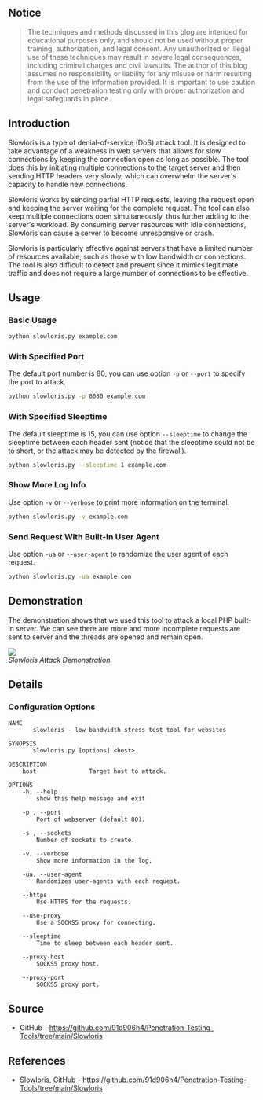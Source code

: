 ## Notice

> The techniques and methods discussed in this blog are intended for educational purposes only, and should not be used without proper training, authorization, and legal consent. Any unauthorized or illegal use of these techniques may result in severe legal consequences, including criminal charges and civil lawsuits. The author of this blog assumes no responsibility or liability for any misuse or harm resulting from the use of the information provided. It is important to use caution and conduct penetration testing only with proper authorization and legal safeguards in place.

## Introduction

Slowloris is a type of denial-of-service (DoS) attack tool. It is designed to take advantage of a weakness in web servers that allows for slow connections by keeping the connection open as long as possible. The tool does this by initiating multiple connections to the target server and then sending HTTP headers very slowly, which can overwhelm the server's capacity to handle new connections.

Slowloris works by sending partial HTTP requests, leaving the request open and keeping the server waiting for the complete request. The tool can also keep multiple connections open simultaneously, thus further adding to the server's workload. By consuming server resources with idle connections, Slowloris can cause a server to become unresponsive or crash.

Slowloris is particularly effective against servers that have a limited number of resources available, such as those with low bandwidth or connections. The tool is also difficult to detect and prevent since it mimics legitimate traffic and does not require a large number of connections to be effective.

## Usage

### Basic Usage

```sh
python slowloris.py example.com
```

### With Specified Port

The default port number is 80, you can use option `-p` or `--port` to specify the port to attack.

```sh
python slowloris.py -p 8080 example.com
```

### With Specified Sleeptime

The default sleeptime is 15, you can use option `--sleeptime` to change the sleeptime between each header sent (notice that the sleeptime sould not be to short, or the attack may be detected by the firewall).

```sh
python slowloris.py --sleeptime 1 example.com
```

### Show More Log Info

Use option `-v` or `--verbose` to print more information on the terminal.

```sh
python slowloris.py -v example.com
```

### Send Request With Built-In User Agent

Use option `-ua` or `--user-agent` to randomize the user agent of each request.

```sh
python slowloris.py -ua example.com
```

## Demonstration

The demonstration shows that we used this tool to attack a local PHP built-in server. We can see there are more and more incomplete requests are sent to server and the threads are opened and remain open.

<div class="public-article-image">
    <img src="https://i.imgur.com/TqDkM7g.gif" /><br />
    <i>Slowloris Attack Demonstration.</i>
</div>

## Details

### Configuration Options

```
NAME
       slowloris - low bandwidth stress test tool for websites

SYNOPSIS
       slowloris.py [options] <host>

DESCRIPTION
    host               Target host to attack.

OPTIONS
    -h, --help
        show this help message and exit

    -p , --port
        Port of webserver (default 80).

    -s , --sockets
        Number of sockets to create.

    -v, --verbose
        Show more information in the log.

    -ua, --user-agent 
        Randomizes user-agents with each request.

    --https
        Use HTTPS for the requests.

    --use-proxy
        Use a SOCKS5 proxy for connecting.

    --sleeptime
        Time to sleep between each header sent.

    --proxy-host
        SOCKS5 proxy host.

    --proxy-port
        SOCKS5 proxy port.
```

## Source

<ul class="public-article-references">
    <li>GitHub - <a href="https://github.com/91d906h4/Penetration-Testing-Tools/tree/main/Slowloris" target="_blank">https://github.com/91d906h4/Penetration-Testing-Tools/tree/main/Slowloris</a></li>
</ul>

## References

<ul class="public-article-references">
    <li>Slowloris, GitHub - <a href="https://github.com/91d906h4/Penetration-Testing-Tools/tree/main/Slowloris" target="_blank">https://github.com/91d906h4/Penetration-Testing-Tools/tree/main/Slowloris</a></li>
</ul>